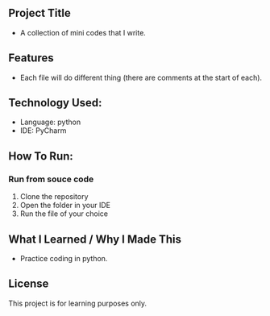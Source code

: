 ## Project Title
- A collection of mini codes that I write.

## Features
- Each file will do different thing (there are comments at the start of each).

## Technology Used:
- Language: python
- IDE: PyCharm

## How To Run:
### Run from souce code
1. Clone the repository
2. Open the folder in your IDE
3. Run the file of your choice

## What I Learned / Why I Made This
- Practice coding in python.

## License
This project is for learning purposes only.